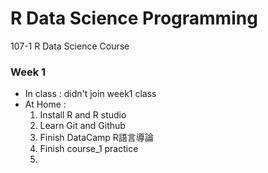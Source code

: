 # R Data Science Programming
107-1 R Data Science Course
    
### Week 1
* In class : didn't join week1 class
* At Home : 
    1. Install R and R studio
    2. Learn Git and Github
    3. Finish DataCamp R語言導論
    4. Finish course_1 practice
    5. 
    
